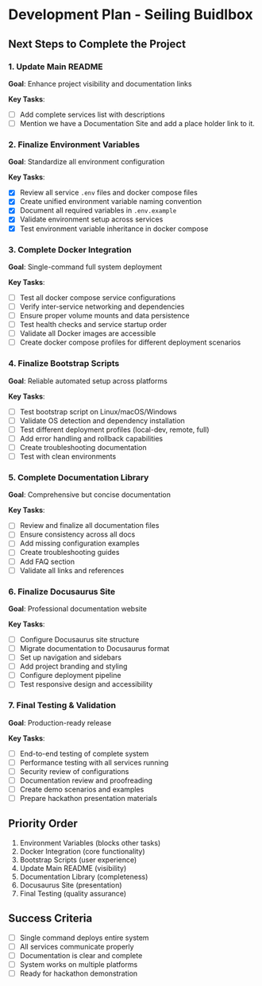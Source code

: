 # Development Plan - Seiling Buidlbox

## Next Steps to Complete the Project

### 1. Update Main README
**Goal**: Enhance project visibility and documentation links

**Key Tasks**:
- [ ] Add complete services list with descriptions
- [ ] Mention we have a Documentation Site and add a place holder link to it.

### 2. Finalize Environment Variables
**Goal**: Standardize all environment configuration

**Key Tasks**:
- [X] Review all service `.env` files and docker compose files
- [X] Create unified environment variable naming convention
- [X] Document all required variables in `.env.example`
- [X] Validate environment setup across services
- [X] Test environment variable inheritance in docker compose

### 3. Complete Docker Integration
**Goal**: Single-command full system deployment

**Key Tasks**:
- [ ] Test all docker compose service configurations
- [ ] Verify inter-service networking and dependencies
- [ ] Ensure proper volume mounts and data persistence
- [ ] Test health checks and service startup order
- [ ] Validate all Docker images are accessible
- [ ] Create docker compose profiles for different deployment scenarios

### 4. Finalize Bootstrap Scripts
**Goal**: Reliable automated setup across platforms

**Key Tasks**:
- [ ] Test bootstrap script on Linux/macOS/Windows
- [ ] Validate OS detection and dependency installation
- [ ] Test different deployment profiles (local-dev, remote, full)
- [ ] Add error handling and rollback capabilities
- [ ] Create troubleshooting documentation
- [ ] Test with clean environments

### 5. Complete Documentation Library
**Goal**: Comprehensive but concise documentation

**Key Tasks**:
- [ ] Review and finalize all documentation files
- [ ] Ensure consistency across all docs
- [ ] Add missing configuration examples
- [ ] Create troubleshooting guides
- [ ] Add FAQ section
- [ ] Validate all links and references

### 6. Finalize Docusaurus Site
**Goal**: Professional documentation website

**Key Tasks**:
- [ ] Configure Docusaurus site structure
- [ ] Migrate documentation to Docusaurus format
- [ ] Set up navigation and sidebars
- [ ] Add project branding and styling
- [ ] Configure deployment pipeline
- [ ] Test responsive design and accessibility

### 7. Final Testing & Validation
**Goal**: Production-ready release

**Key Tasks**:
- [ ] End-to-end testing of complete system
- [ ] Performance testing with all services running
- [ ] Security review of configurations
- [ ] Documentation review and proofreading
- [ ] Create demo scenarios and examples
- [ ] Prepare hackathon presentation materials

## Priority Order
1. Environment Variables (blocks other tasks)
2. Docker Integration (core functionality)
3. Bootstrap Scripts (user experience)
4. Update Main README (visibility)
5. Documentation Library (completeness)
6. Docusaurus Site (presentation)
7. Final Testing (quality assurance)

## Success Criteria
- [ ] Single command deploys entire system
- [ ] All services communicate properly
- [ ] Documentation is clear and complete
- [ ] System works on multiple platforms
- [ ] Ready for hackathon demonstration 